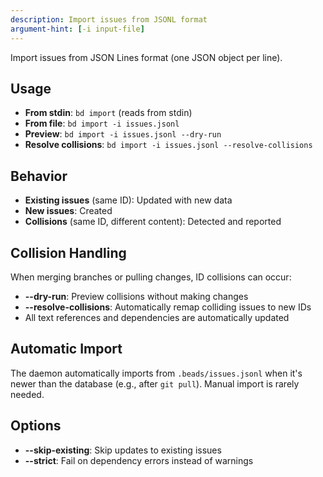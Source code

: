 ```yaml
---
description: Import issues from JSONL format
argument-hint: [-i input-file]
---
```


Import issues from JSON Lines format (one JSON object per line).

## Usage

- **From stdin**: `bd import` (reads from stdin)
- **From file**: `bd import -i issues.jsonl`
- **Preview**: `bd import -i issues.jsonl --dry-run`
- **Resolve collisions**: `bd import -i issues.jsonl --resolve-collisions`

## Behavior

- **Existing issues** (same ID): Updated with new data
- **New issues**: Created
- **Collisions** (same ID, different content): Detected and reported

## Collision Handling

When merging branches or pulling changes, ID collisions can occur:

- **--dry-run**: Preview collisions without making changes
- **--resolve-collisions**: Automatically remap colliding issues to new IDs
- All text references and dependencies are automatically updated

## Automatic Import

The daemon automatically imports from `.beads/issues.jsonl` when it's newer than the database (e.g., after `git pull`). Manual import is rarely needed.

## Options

- **--skip-existing**: Skip updates to existing issues
- **--strict**: Fail on dependency errors instead of warnings
